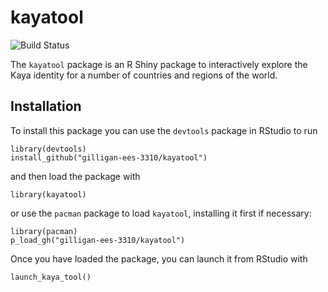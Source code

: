kayatool
========

![Build Status](https://travis-ci.org/gilligan-ees-3310/kaya-tool.svg?branch=master)

The `kayatool` package is an R Shiny package to interactively explore the Kaya identity for a number of countries and regions of the world.

Installation
------------

To install this package you can use the `devtools` package in RStudio to run

    library(devtools)
    install_github("gilligan-ees-3310/kayatool")

and then load the package with

    library(kayatool)

or use the `pacman` package to load `kayatool`, installing it first if necessary:

    library(pacman)
    p_load_gh("gilligan-ees-3310/kayatool")

Once you have loaded the package, you can launch it from RStudio with

    launch_kaya_tool()
